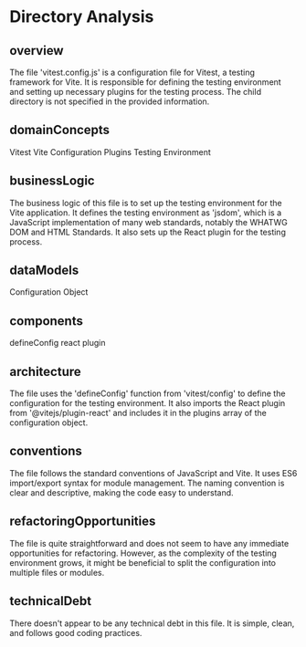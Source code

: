 <!-- Generated by Babar on 2025-02-11T17:05:32.697Z -->

# Directory Analysis

## overview

The file 'vitest.config.js' is a configuration file for Vitest, a testing framework for Vite. It is responsible for defining the testing environment and setting up necessary plugins for the testing process. The child directory is not specified in the provided information.

## domainConcepts

Vitest
Vite
Configuration
Plugins
Testing Environment

## businessLogic

The business logic of this file is to set up the testing environment for the Vite application. It defines the testing environment as 'jsdom', which is a JavaScript implementation of many web standards, notably the WHATWG DOM and HTML Standards. It also sets up the React plugin for the testing process.

## dataModels

Configuration Object

## components

defineConfig
react plugin

## architecture

The file uses the 'defineConfig' function from 'vitest/config' to define the configuration for the testing environment. It also imports the React plugin from '@vitejs/plugin-react' and includes it in the plugins array of the configuration object.

## conventions

The file follows the standard conventions of JavaScript and Vite. It uses ES6 import/export syntax for module management. The naming convention is clear and descriptive, making the code easy to understand.

## refactoringOpportunities

The file is quite straightforward and does not seem to have any immediate opportunities for refactoring. However, as the complexity of the testing environment grows, it might be beneficial to split the configuration into multiple files or modules.

## technicalDebt

There doesn't appear to be any technical debt in this file. It is simple, clean, and follows good coding practices.

